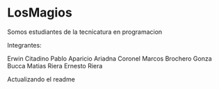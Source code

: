 # LosMagios
Somos estudiantes de la tecnicatura en programacion 

Integrantes:

Erwin Citadino
Pablo Aparicio
Ariadna Coronel
Marcos Brochero
Gonza Bucca
Matias Riera
Ernesto Riera

Actualizando el readme

